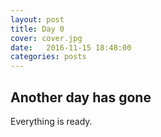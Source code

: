 ```yaml
---
layout: post
title: Day 0
cover: cover.jpg
date:   2016-11-15 18:48:00
categories: posts
---
```


## Another day has gone

Everything is ready.

